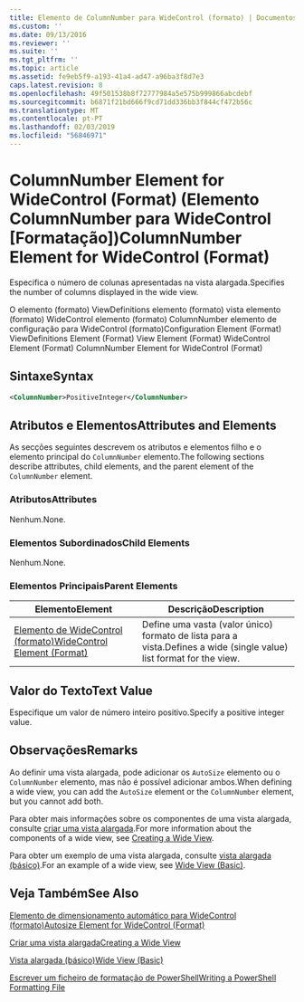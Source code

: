 ```yaml
---
title: Elemento de ColumnNumber para WideControl (formato) | Documentos da Microsoft
ms.custom: ''
ms.date: 09/13/2016
ms.reviewer: ''
ms.suite: ''
ms.tgt_pltfrm: ''
ms.topic: article
ms.assetid: fe9eb5f9-a193-41a4-ad47-a96ba3f8d7e3
caps.latest.revision: 8
ms.openlocfilehash: 49f501538b8f72777984a5e575b999866abcdebf
ms.sourcegitcommit: b6871f21bd666f9cd71dd336bb3f844cf472b56c
ms.translationtype: MT
ms.contentlocale: pt-PT
ms.lasthandoff: 02/03/2019
ms.locfileid: "56846971"
---
```

# <a name="columnnumber-element-for-widecontrol-format"></a><span data-ttu-id="85356-102">ColumnNumber Element for WideControl (Format) (Elemento ColumnNumber para WideControl [Formatação])</span><span class="sxs-lookup"><span data-stu-id="85356-102">ColumnNumber Element for WideControl (Format)</span></span>

<span data-ttu-id="85356-103">Especifica o número de colunas apresentadas na vista alargada.</span><span class="sxs-lookup"><span data-stu-id="85356-103">Specifies the number of columns displayed in the wide view.</span></span>

<span data-ttu-id="85356-104">O elemento (formato) ViewDefinitions elemento (formato) vista elemento (formato) WideControl elemento (formato) ColumnNumber elemento de configuração para WideControl (formato)</span><span class="sxs-lookup"><span data-stu-id="85356-104">Configuration Element (Format) ViewDefinitions Element (Format) View Element (Format) WideControl Element (Format) ColumnNumber Element for WideControl (Format)</span></span>

## <a name="syntax"></a><span data-ttu-id="85356-105">Sintaxe</span><span class="sxs-lookup"><span data-stu-id="85356-105">Syntax</span></span>

```xml
<ColumnNumber>PositiveInteger</ColumnNumber>
```

## <a name="attributes-and-elements"></a><span data-ttu-id="85356-106">Atributos e Elementos</span><span class="sxs-lookup"><span data-stu-id="85356-106">Attributes and Elements</span></span>

<span data-ttu-id="85356-107">As secções seguintes descrevem os atributos e elementos filho e o elemento principal do `ColumnNumber` elemento.</span><span class="sxs-lookup"><span data-stu-id="85356-107">The following sections describe attributes, child elements, and the parent element of the `ColumnNumber` element.</span></span>

### <a name="attributes"></a><span data-ttu-id="85356-108">Atributos</span><span class="sxs-lookup"><span data-stu-id="85356-108">Attributes</span></span>

<span data-ttu-id="85356-109">Nenhum.</span><span class="sxs-lookup"><span data-stu-id="85356-109">None.</span></span>

### <a name="child-elements"></a><span data-ttu-id="85356-110">Elementos Subordinados</span><span class="sxs-lookup"><span data-stu-id="85356-110">Child Elements</span></span>

<span data-ttu-id="85356-111">Nenhum.</span><span class="sxs-lookup"><span data-stu-id="85356-111">None.</span></span>

### <a name="parent-elements"></a><span data-ttu-id="85356-112">Elementos Principais</span><span class="sxs-lookup"><span data-stu-id="85356-112">Parent Elements</span></span>

|<span data-ttu-id="85356-113">Elemento</span><span class="sxs-lookup"><span data-stu-id="85356-113">Element</span></span>|<span data-ttu-id="85356-114">Descrição</span><span class="sxs-lookup"><span data-stu-id="85356-114">Description</span></span>|
|-------------|-----------------|
|[<span data-ttu-id="85356-115">Elemento de WideControl (formato)</span><span class="sxs-lookup"><span data-stu-id="85356-115">WideControl Element (Format)</span></span>](./widecontrol-element-format.md)|<span data-ttu-id="85356-116">Define uma vasta (valor único) formato de lista para a vista.</span><span class="sxs-lookup"><span data-stu-id="85356-116">Defines a wide (single value) list format for the view.</span></span>|

## <a name="text-value"></a><span data-ttu-id="85356-117">Valor do Texto</span><span class="sxs-lookup"><span data-stu-id="85356-117">Text Value</span></span>

<span data-ttu-id="85356-118">Especifique um valor de número inteiro positivo.</span><span class="sxs-lookup"><span data-stu-id="85356-118">Specify a positive integer value.</span></span>

## <a name="remarks"></a><span data-ttu-id="85356-119">Observações</span><span class="sxs-lookup"><span data-stu-id="85356-119">Remarks</span></span>

<span data-ttu-id="85356-120">Ao definir uma vista alargada, pode adicionar os `AutoSize` elemento ou o `ColumnNumber` elemento, mas não é possível adicionar ambos.</span><span class="sxs-lookup"><span data-stu-id="85356-120">When defining a wide view, you can add the `AutoSize` element or the `ColumnNumber` element, but you cannot add both.</span></span>

<span data-ttu-id="85356-121">Para obter mais informações sobre os componentes de uma vista alargada, consulte [criar uma vista alargada](./creating-a-wide-view.md).</span><span class="sxs-lookup"><span data-stu-id="85356-121">For more information about the components of a wide view, see [Creating a Wide View](./creating-a-wide-view.md).</span></span>

<span data-ttu-id="85356-122">Para obter um exemplo de uma vista alargada, consulte [vista alargada (básico)](./wide-view-basic.md).</span><span class="sxs-lookup"><span data-stu-id="85356-122">For an example of a wide view, see [Wide View (Basic)](./wide-view-basic.md).</span></span>

## <a name="see-also"></a><span data-ttu-id="85356-123">Veja Também</span><span class="sxs-lookup"><span data-stu-id="85356-123">See Also</span></span>

[<span data-ttu-id="85356-124">Elemento de dimensionamento automático para WideControl (formato)</span><span class="sxs-lookup"><span data-stu-id="85356-124">Autosize Element for WideControl (Format)</span></span>](./autosize-element-for-widecontrol-format.md)

[<span data-ttu-id="85356-125">Criar uma vista alargada</span><span class="sxs-lookup"><span data-stu-id="85356-125">Creating a Wide View</span></span>](./creating-a-wide-view.md)

[<span data-ttu-id="85356-126">Vista alargada (básico)</span><span class="sxs-lookup"><span data-stu-id="85356-126">Wide View (Basic)</span></span>](./wide-view-basic.md)

[<span data-ttu-id="85356-127">Escrever um ficheiro de formatação de PowerShell</span><span class="sxs-lookup"><span data-stu-id="85356-127">Writing a PowerShell Formatting File</span></span>](./writing-a-powershell-formatting-file.md)
